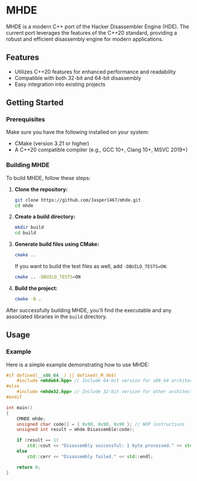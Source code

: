 # MHDE

MHDE is a modern C++ port of the Hacker Disassembler Engine (HDE). The current port leverages the features of the C++20 standard, providing a robust and efficient disassembly engine for modern applications.

## Features

- Utilizes C++20 features for enhanced performance and readability
- Compatible with both 32-bit and 64-bit disassembly
- Easy integration into existing projects

## Getting Started

### Prerequisites

Make sure you have the following installed on your system:

- CMake (version 3.21 or higher)
- A C++20 compatible compiler (e.g., GCC 10+, Clang 10+, MSVC 2019+)

### Building MHDE

To build MHDE, follow these steps:

1. **Clone the repository:**
    ```bash
    git clone https://github.com/Jasper1467/mhde.git
    cd mhde
    ```

2. **Create a build directory:**
    ```bash
    mkdir build
    cd build
    ```

3. **Generate build files using CMake:**
    ```bash
    cmake ..
    ```
    If you want to build the test files as well, add `-DBUILD_TESTS=ON`:
    ```bash
    cmake .. -DBUILD_TESTS=ON
    ```

4. **Build the project:**
    ```bash
    cmake -B .
    ```

After successfully building MHDE, you'll find the executable and any associated libraries in the `build` directory.

## Usage

### Example

Here is a simple example demonstrating how to use MHDE:

```cpp
#if defined(__x86_64__) || defined(_M_X64)
    #include <mhde64.hpp> // Include 64-bit version for x86_64 architecture
#else
    #include <mhde32.hpp> // Include 32-bit version for other architectures
#endif

int main()
{
    CMHDE mhde;
    unsigned char code[] = { 0x90, 0x90, 0x90 }; // NOP instructions
    unsigned int result = mhde.Disassemble(code);

    if (result == 1)
        std::cout << "Disassembly successful: 1 byte processed." << std::endl;
    else
        std::cerr << "Disassembly failed." << std::endl;

    return 0;
}
